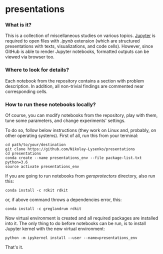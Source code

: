 # presentations

### What is it?
This is a collection of miscellaneous studies on various topics. [Jupyter](https://jupyter.org/) is required to open files with *.ipynb* extension (which are structured presentations with texts, visualizations, and code cells). However, since GitHub is able to render Jupyter notebooks, formatted outputs can be viewed via browser too.

### Where to look for details?
Each notebook from the repository contains a section with problem description. In addition, all non-trivial findings are commented near corresponding cells.

### How to run these notebooks locally?
Of course, you can modify notebooks from the repository, play with them, tune some parameters, and change experiments' settings.

To do so, follow below instructions (they work on Linux and, probably, on other operating systems). First of all, run this from your terminal:
```
cd path/to/your/destination
git clone https://github.com/Nikolay-Lysenko/presentations
cd presentations
conda create --name presentations_env --file package-list.txt python=3.6
source activate presentations_env
```

If you are going to run notebooks from *geroprotectors* directory, also run this:
```
conda install -c rdkit rdkit
```
or, if above command throws a dependencies error, this:
```
conda install -c greglandrum rdkit
```

Now virtual environment is created and all required packages are installed into it. The only thing to do before notebooks can be run, is to install Jupyter kernel with the new virtual environment:
```
python -m ipykernel install --user --name=presentations_env
```

That's it.


